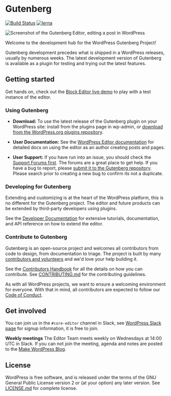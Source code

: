 # Gutenberg
[![Build Status](https://img.shields.io/travis/com/WordPress/gutenberg/master.svg)](https://travis-ci.com/WordPress/gutenberg)
[![lerna](https://img.shields.io/badge/maintained%20with-lerna-cc00ff.svg)](https://lerna.js.org)

![Screenshot of the Gutenberg Editor, editing a post in WordPress](https://cldup.com/R84R5fNgrI.png)

Welcome to the development hub for the WordPress Gutenberg Project!

Gutenberg development precedes what is shipped in a WordPress releases, usually by numerous weeks. The latest development version of Gutenberg is available as a plugin for testing and trying out the latest features.

## Getting started

Get hands on, check out the [Block Editor live demo](https://wordpress.org/gutenberg/) to play with a test instance of the editor.

### Using Gutenberg

- **Download:** To use the latest release of the Gutenberg plugin on your WordPress site: install from the plugins page in wp-admin, or [download from the WordPress.org plugins repository](https://wordpress.org/plugins/gutenberg/).

- **User Documentation:** See the [WordPress Editor documentation](https://wordpress.org/support/article/wordpress-editor/) for detailed docs on using the editor as an author creating posts and pages.

- **User Support:** If you have run into an issue, you should check the [Support Forums first](https://wordpress.org/support/forums/). The forums are a great place to get help. If you have a bug to report, please [submit it to the Gutenberg repository](https://github.com/wordpress/gutenberg/issues). Please search prior to creating a new bug to confirm its not a duplicate.

### Developing for Gutenberg

Extending and customizing is at the heart of the WordPress platform, this is no different for the Gutenberg project. The editor and future products can be extended by third-party developers using plugins.

See the [Developer Documentation](https://developer.wordpress.org/block-editor/developers/) for extensive tutorials, documentation, and API reference on how to extend the editor.

### Contribute to Gutenberg

Gutenberg is an open-source project and welcomes all contributors from code to design, from documentation to triage. The project is built by many [contributors and volunteers](https://github.com/WordPress/gutenberg/blob/master/CONTRIBUTORS.md) and we'd love your help building it.

See the [Contributors Handbook](https://developer.wordpress.org/block-editor/contributors/) for all the details on how you can contribute. See [CONTRIBUTING.md](https://github.com/WordPress/gutenberg/blob/master/CONTRIBUTING.md) for the contributing guidelines.

As with all WordPress projects, we want to ensure a welcoming environment for everyone. With that in mind, all contributors are expected to follow our [Code of Conduct](https://github.com/WordPress/gutenberg/blob/master/CODE_OF_CONDUCT.md).

## Get involved

You can join us in the `#core-editor` channel in Slack, see [WordPress Slack page](https://make.wordpress.org/chat/) for signup information, it is free to join.

**Weekly meetings** The Editor Team meets weekly on Wednesdays at 14:00 UTC in Slack. If you can not join the meeting, agenda and notes are posted to the [Make WordPress Blog](https://make.wordpress.org/core/).

## License

WordPress is free software, and is released under the terms of the GNU General Public License version 2 or (at your option) any later version. See [LICENSE.md](LICENSE.md) for complete license.
